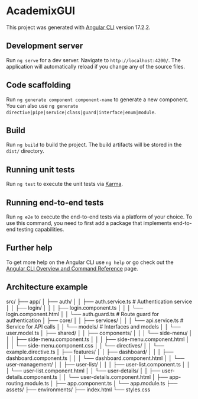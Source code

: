 # AcademixGUI

This project was generated with [Angular CLI](https://github.com/angular/angular-cli) version 17.2.2.

## Development server

Run `ng serve` for a dev server. Navigate to `http://localhost:4200/`. The application will automatically reload if you change any of the source files.

## Code scaffolding

Run `ng generate component component-name` to generate a new component. You can also use `ng generate directive|pipe|service|class|guard|interface|enum|module`.

## Build

Run `ng build` to build the project. The build artifacts will be stored in the `dist/` directory.

## Running unit tests

Run `ng test` to execute the unit tests via [Karma](https://karma-runner.github.io).

## Running end-to-end tests

Run `ng e2e` to execute the end-to-end tests via a platform of your choice. To use this command, you need to first add a package that implements end-to-end testing capabilities.

## Further help

To get more help on the Angular CLI use `ng help` or go check out the [Angular CLI Overview and Command Reference](https://angular.io/cli) page.


## Architecture example

src/
├── app/
│   ├── auth/
│   │   ├── auth.service.ts        # Authentication service
│   │   ├── login/
│   │   │   ├── login.component.ts
│   │   │   └── login.component.html
│   │   └── auth.guard.ts          # Route guard for authentication
│   ├── core/
│   │   ├── services/
│   │   │   └── api.service.ts     # Service for API calls
│   │   └── models/                # Interfaces and models
│   │       └── user.model.ts
│   ├── shared/
│   │   ├── components/
│   │   │   └── side-menu/
│   │   │       ├── side-menu.component.ts
│   │   │       ├── side-menu.component.html
│   │   │       └── side-menu.component.css
│   │   └── directives/
│   │       └── example.directive.ts
│   ├── features/
│   │   ├── dashboard/
│   │   │   ├── dashboard.component.ts
│   │   │   └── dashboard.component.html
│   │   └── user-management/
│   │       ├── user-list/
│   │       │   ├── user-list.component.ts
│   │       │   └── user-list.component.html
│   │       └── user-details/
│   │           ├── user-details.component.ts
│   │           └── user-details.component.html
│   ├── app-routing.module.ts
│   ├── app.component.ts
│   └── app.module.ts
├── assets/
├── environments/
├── index.html
└── styles.css